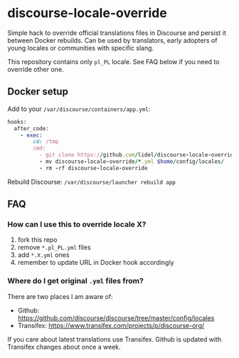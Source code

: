 # discourse-locale-override

Simple hack to override official translations files in Discourse and persist it between Docker rebuilds.
Can be used by translators, early adopters of young locales or communities with specific slang.

This repository contains only `pl_PL` locale. See FAQ below if you need to override other one.

## Docker setup

Add to your `/var/discourse/containers/app.yml`:

```ruby
hooks:
  after_code:
    - exec:
        cd: /tmp
        cmd:
          - git clone https://github.com/lidel/discourse-locale-override.git
          - mv discourse-locale-override/*.yml $home/config/locales/
          - rm -rf discourse-locale-override
```

Rebuild Discourse: `/var/discourse/launcher rebuild app`

## FAQ

### How can I use this to override locale X?

1. fork this repo
2. remove `*.pl_PL.yml` files
3. add `*.X.yml` ones
4. remember to update URL in Docker hook accordingly

### Where do I get original `.yml` files from?

There are two places I am aware of: 
- Github: https://github.com/discourse/discourse/tree/master/config/locales
- Transifex: https://www.transifex.com/projects/p/discourse-org/ 

If you care about latest translations use Transifex. 
Github is updated with Transifex changes about once a week. 

